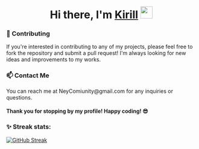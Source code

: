<h1 align="center">Hi there, I'm <a href="https://vk.com/k_gra4ev" target="_blank">Kirill</a> <img src="https://github.com/blackcater/blackcater/raw/main/images/Hi.gif" height="32"/></h1>

<h3> 🤝 Contributing </h3>
If you're interested in contributing to any of my projects, please feel free to fork the repository and submit a pull request! I'm always looking for new ideas and improvements to my works.

<h3> 📫 Contact Me </h3>
You can reach me at NeyComiunity@gmail.com for any inquiries or questions. 

#### Thank you for stopping by my profile! Happy coding! 😎

### ✨ Streak stats:
[![GitHub Streak](https://github-readme-streak-stats.herokuapp.com/?user=KirillGrachev)](https://git.io/streak-stats)
